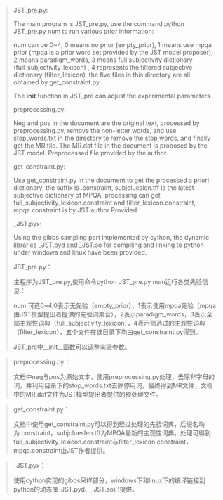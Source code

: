 > JST_pre.py:
>
> The main program is JST_pre.py, use the command python JST_pre.py num to run various prior information:
>
> num can be 0~4, 0 means no prior (empty_prior), 1 means use mpqa prior (mpqa is a prior word set provided by the JST model proposer), 2 means paradigm_words, 3 means full subjectivity dictionary (full_subjectivity_lexicon) , 4 represents the filtered subjective dictionary (filter_lexicon), the five files in this directory are all obtained by get_constraint.py.
>
> The __init__ function in JST_pre can adjust the experimental parameters.
>
> preprocessing.py:
>
> Neg and pos in the document are the original text, processed by preprocessing.py, remove the non-letter words, and use stop_words.txt in the directory to remove the stop words, and finally get the MR file. The MR.dat file in the document is proposed by the JST model. Preprocessed file provided by the author.
>
> get_constraint.py:
>
> Use get_constraint.py in the document to get the processed a priori dictionary, the suffix is .constraint, subjclueslen.tff is the latest subjective dictionary of MPQA, processing can get full_subjectivity_lexicon.constraint and filter_lexicon.constraint, mpqa.constraint is by JST author Provided.
>
> _JST.pyx:
>
> Using the gibbs sampling part implemented by cython, the dynamic libraries _JST.pyd and _JST.so for compiling and linking to python under windows and linux have been provided.
>
> 
>
> 
>
> JST_pre.py：
>
> 主程序为JST_pre.py,使用命令python JST_pre.py num运行各类先验信息：
>
> num 可选0~4,0表示无先验（empty_prior），1表示使用mpqa先验（mpqa由JST模型提出者提供的先验词集合），2表示paradigm_words，3表示全部主观性词典（full_subjectivity_lexicon），4表示筛选过的主观性词典（filter_lexicon），五个文件在该目录下均由get_constraint.py得到。
>
> JST_pre中__init__函数可以调整实验参数。



> preprocessing.py：
>
> 文档中neg与pos为原始文本，使用preprocessing.py处理，去除非字母的词，并利用目录下的stop_words.txt去除停用词，最终得到MR文件，文档中的MR.dat文件为JST模型提出者提供的预处理文件。



> get_constraint.py：
>
> 文档中使用get_constraint.py可以得到经过处理的先验词典，后缀名均为.constraint，subjclueslen.tff为MPQA最新的主观性词典，处理可得到full_subjectivity_lexicon.constraint与filter_lexicon.constraint，mpqa.constraint由JST作者提供。



> _JST.pyx：
>
> 使用cython实现的gibbs采样部分，windows下和linux下的编译链接到python的动态库_JST.pyd、_JST.so已提供。